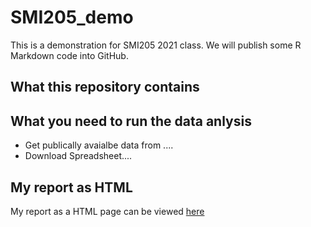 # SMI205_demo
This is a demonstration for SMI205 2021 class. We will publish some R Markdown code into GitHub.

## What this repository contains

## What you need to run the data anlysis

* Get publically avaialbe data from ....
* Download Spreadsheet....

## My report as HTML

My report as a HTML page can be viewed [here](https://htmlpreview.github.io/?https://github.com/anetapiekut/SMI205_demo/blob/main/Replication-paper.html)